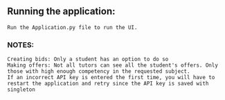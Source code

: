 



## Running the application:

	Run the Application.py file to run the UI.



### NOTES:

	Creating bids: Only a student has an option to do so
	Making offers: Not all tutors can see all the student's offers. Only those with high enough competency in the requested subject.
	If an incorrect API key is entered the first time, you will have to restart the application and retry since the API key is saved with singleton
